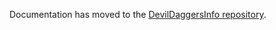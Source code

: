 Documentation has moved to the [DevilDaggersInfo repository](https://github.com/NoahStolk/DevilDaggersInfo/blob/master/docs/game-formats/spawnset-binary.md).
